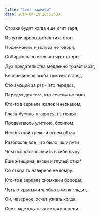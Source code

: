 ```yaml
---
title: "Свет надежды"
date: 2014-04-19T20:51:00
---
```


Страхи будят когда еще спит заря,

Изнутри прорывается тихо стон,

Поднимаюсь ни слова не говоря,

Собираюсь со всех четырех сторон.



Дух предательства медленно травит мозг,

Беспричинная злоба туманит взгляд.

Сто эмоций за раз - это передоз,

Передоз для того, кто совсем не пьян.



Кто-то в зеркале жалок и незнаком,

Глаза-бусины плавятся, не глядят.

Продвигаюсь улиткою, босиком,

Непонятной тревоги огнем объят.



Разбросав все, что было, ищу пути

Чем попало заполнить в себе дыру:

Еще женщина, виски и глупый стих?

Со стыда то наверное не помру.



Кто-то в зеркале скомкан и бородат,

Чуть открытыми злобно в меня глядит,

Он, наверное, хочет узнать когда,

Свет надежды покажется впереди.
